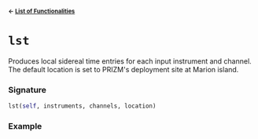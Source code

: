 <sup>**← [List of Functionalities](../../README.md#Container-Design)**</sup>

# `lst`

Produces local sidereal time entries for each input instrument and channel. The default location is set to PRIZM's deployment site at Marion island.

### Signature
```python
lst(self, instruments, channels, location)
```

### Example


